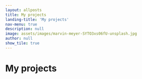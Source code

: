 ```yaml
---
layout: allposts
title: My projects
landing-title: 'My projects'
nav-menu: true
description: null
image: assets/images/marvin-meyer-SYTO3xs06fU-unsplash.jpg
author: null
show_tile: true
---
```


<h1>My projects</h1>
